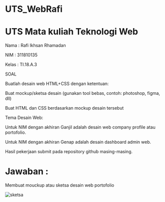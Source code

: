 # UTS_WebRafi

# UTS Mata kuliah Teknologi Web

Nama : Rafi Ikhsan Rhamadan

NIM : 311810135

Kelas : TI.18.A.3

SOAL

Buatlah desain web HTML+CSS dengan ketentuan:

Buat mockup/sketsa desain (gunakan tool bebas, contoh: photoshop, figma, dll)

Buat HTML dan CSS berdasarkan mockup desain tersebut

Tema Desain Web:

Untuk NIM dengan akhiran Ganjil adalah desain web company profile atau portofolio.

Untuk NIM dengan akhiran Genap adalah desain dashboard admin web.

Hasil pekerjaan submit pada repository github masing-masing.
# Jawaban :

Membuat mouckup atau sketsa desain web portofolio


![sketsa](https://user-images.githubusercontent.com/46708621/80857922-f48f7900-8c7f-11ea-9ffd-e8e7c7dfd4cd.jpeg)

